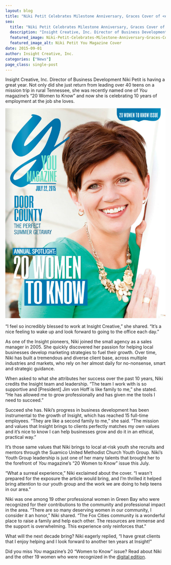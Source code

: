 ```yaml
---
layout: blog
title: "Niki Petit Celebrates Milestone Anniversary, Graces Cover of <em>You</em> magazine"
seo:
  title: "Niki Petit Celebrates Milestone Anniversary, Graces Cover of <em>You</em> magazine"
  description: "Insight Creative, Inc. Director of Business Development Niki Petit is having a great year. Not only did she just return from leading over 40 teens on a mission trip in rural Tennessee, she was recently named one of <em>You</em> magazine’s “20 Women to Know” and now she is celebrating 10 years of employment at the job she loves."
  featured_image: Niki-Petit-Celebrates-Milestone-Anniversary-Graces-Cover-of-You-magazine.jpg
  featured_image_alt: Niki Petit You Magazine Cover
date: 2015-09-01
author: Insight Creative, Inc.
categories: ["News"]
page_class: single-post
---
```


Insight Creative, Inc. Director of Business Development Niki Petit is having a great year. Not only did she just return from leading over 40 teens on a mission trip in rural Tennessee, she was recently named one of _You_ magazine’s “20 Women to Know” and now she is celebrating 10 years of employment at the job she loves.

![Niki Petit You Magazine Cover](Niki-Petit-Celebrates-Milestone-Anniversary-Graces-Cover-of-You-magazine.jpg)

“I feel so incredibly blessed to work at Insight Creative,” she shared. “It’s a nice feeling to wake up and look forward to going to the office each day.”

As one of the Insight pioneers, Niki joined the small agency as a sales manager in 2005. She quickly discovered her passion for helping local businesses develop marketing strategies to fuel their growth. Over time, Niki has built a tremendous and diverse client base, across multiple industries and markets, who rely on her almost daily for no-nonsense, smart and strategic guidance.

When asked to what she attributes her success over the past 10 years, Niki credits the Insight team and leadership. “The team I work with is so supportive and [President] Jim von Hoff is like family to me,” she stated. “He has allowed me to grow professionally and has given me the tools I need to succeed.”

Succeed she has. Niki’s progress in business development has been instrumental to the growth of Insight, which has reached 15 full-time employees. “They are like a second family to me,” she said. “The mission and values that Insight brings to clients perfectly matches my own values and it’s nice to know I can help businesses grow and do it in an ethical, practical way.”

It’s those same values that Niki brings to local at-risk youth she recruits and mentors through the Suamico United Methodist Church Youth Group. Niki’s Youth Group leadership is just one of her many talents that brought her to the forefront of _You_ magazine’s “20 Women to Know” issue this July.

“What a surreal experience,” Niki exclaimed about the cover. “I wasn't prepared for the exposure the article would bring, and I’m thrilled it helped bring attention to our youth group and the work we are doing to help teens in our area.”

Niki was one among 19 other professional women in Green Bay who were recognized for their contributions to the community and professional impact in the area. “There are so many deserving women in our community, I consider it an honor,” Niki shared. “The Fox Cities community is a wonderful place to raise a family and help each other. The resources are immense and the support is overwhelming. This experience only reinforces that."

What will the next decade bring? Niki eagerly replied, “I have great clients that I enjoy helping and I look forward to another ten years at Insight!”

Did you miss _You_ magazine’s 20 “Women to Know” issue? Read about Niki and the other 19 women who were recognized in the [digital edition](http://content.greenbaypressgazette.com/greenbay/issuu/you_july15.php).
